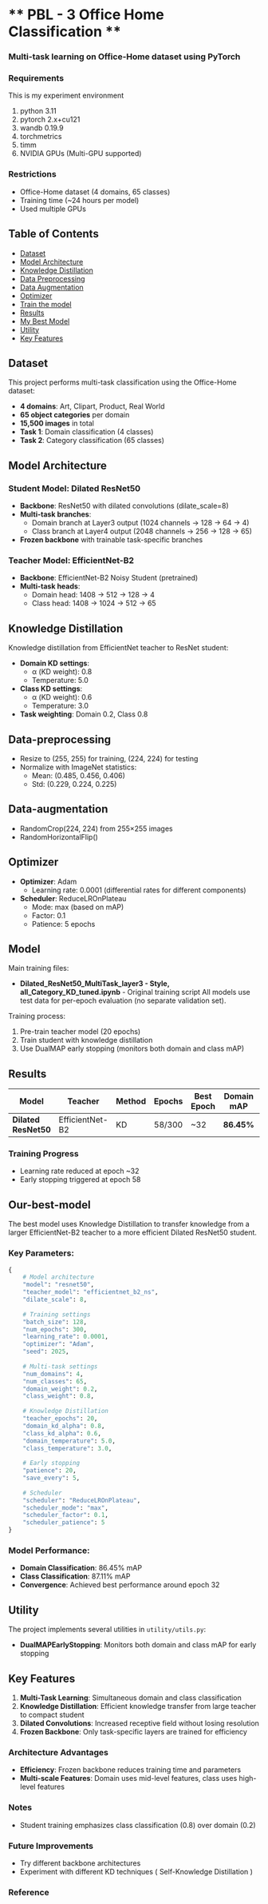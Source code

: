 # ** PBL - 3 Office Home Classification **
### Multi-task learning on Office-Home dataset using PyTorch 


### Requirements
This is my experiment environment
1. python 3.11
2. pytorch 2.x+cu121
3. wandb 0.19.9
4. torchmetrics
5. timm
6. NVIDIA GPUs (Multi-GPU supported)


### Restrictions
- Office-Home dataset (4 domains, 65 classes)
- Training time (~24 hours per model)
- Used multiple GPUs


## Table of Contents
- [Dataset](#Dataset)
- [Model Architecture](#Model-Architecture)
- [Knowledge Distillation](#Knowledge-Distillation)
- [Data Preprocessing](#Data-preprocessing)
- [Data Augmentation](#Data-augmentation)
- [Optimizer](#Optimizer)
- [Train the model](#Train-the-model)
- [Results](#Results)
- [My Best Model](#My-best-model)
- [Utility](#Utility)
- [Key Features](#Key-Features)


## Dataset
This project performs multi-task classification using the Office-Home dataset:
- **4 domains**: Art, Clipart, Product, Real World
- **65 object categories** per domain
- **15,500 images** in total
- **Task 1**: Domain classification (4 classes)
- **Task 2**: Category classification (65 classes)

## Model Architecture


### Student Model: Dilated ResNet50
- **Backbone**: ResNet50 with dilated convolutions (dilate_scale=8)
- **Multi-task branches**:
  - Domain branch at Layer3 output (1024 channels → 128 → 64 → 4)
  - Class branch at Layer4 output (2048 channels → 256 → 128 → 65)
- **Frozen backbone** with trainable task-specific branches


### Teacher Model: EfficientNet-B2
- **Backbone**: EfficientNet-B2 Noisy Student (pretrained)
- **Multi-task heads**:
  - Domain head: 1408 → 512 → 128 → 4
  - Class head: 1408 → 1024 → 512 → 65


## Knowledge Distillation
Knowledge distillation from EfficientNet teacher to ResNet student:
- **Domain KD settings**:
  - α (KD weight): 0.8
  - Temperature: 5.0
- **Class KD settings**:
  - α (KD weight): 0.6
  - Temperature: 3.0
- **Task weighting**: Domain 0.2, Class 0.8


## Data-preprocessing
- Resize to (255, 255) for training, (224, 224) for testing
- Normalize with ImageNet statistics:
  - Mean: (0.485, 0.456, 0.406)
  - Std: (0.229, 0.224, 0.225)


## Data-augmentation
- RandomCrop(224, 224) from 255×255 images
- RandomHorizontalFlip()


## Optimizer
- **Optimizer**: Adam
  - Learning rate: 0.0001 (differential rates for different components)
- **Scheduler**: ReduceLROnPlateau
  - Mode: max (based on mAP)
  - Factor: 0.1
  - Patience: 5 epochs


## Model
Main training files:
- **Dilated_ResNet50_MultiTask_layer3 - Style, all_Category_KD_tuned.ipynb** - Original training script
All models use test data for per-epoch evaluation (no separate validation set).



Training process:
1. Pre-train teacher model (20 epochs) 
2. Train student with knowledge distillation
3. Use DualMAP early stopping (monitors both domain and class mAP)


## Results
| Model | Teacher | Method | Epochs | Best Epoch | Domain mAP | Class mAP | Runtime |
|-------|---------|--------|--------|------------|------------|-----------|---------|
| **Dilated ResNet50** | EfficientNet-B2 | KD | 58/300 | ~32 | **86.45%** | **87.11%** | ~3h 10m |


### Training Progress
- Learning rate reduced at epoch ~32
- Early stopping triggered at epoch 58


## Our-best-model
The best model uses Knowledge Distillation to transfer knowledge from a larger EfficientNet-B2 teacher to a more efficient Dilated ResNet50 student.


### Key Parameters:
```python
{
    # Model architecture
    "model": "resnet50",
    "teacher_model": "efficientnet_b2_ns",
    "dilate_scale": 8,
    
    # Training settings
    "batch_size": 128,
    "num_epochs": 300,
    "learning_rate": 0.0001,
    "optimizer": "Adam",
    "seed": 2025,
    
    # Multi-task settings
    "num_domains": 4,
    "num_classes": 65,
    "domain_weight": 0.2,
    "class_weight": 0.8,
    
    # Knowledge Distillation
    "teacher_epochs": 20,
    "domain_kd_alpha": 0.8,
    "class_kd_alpha": 0.6,
    "domain_temperature": 5.0,
    "class_temperature": 3.0,
    
    # Early stopping
    "patience": 20,
    "save_every": 5,
    
    # Scheduler
    "scheduler": "ReduceLROnPlateau",
    "scheduler_mode": "max",
    "scheduler_factor": 0.1,
    "scheduler_patience": 5
}
```

### Model Performance:
- **Domain Classification**: 86.45% mAP
- **Class Classification**: 87.11% mAP
- **Convergence**: Achieved best performance around epoch 32



## Utility
The project implements several utilities in `utility/utils.py`:
- **DualMAPEarlyStopping**: Monitors both domain and class mAP for early stopping




## Key Features
1. **Multi-Task Learning**: Simultaneous domain and class classification
2. **Knowledge Distillation**: Efficient knowledge transfer from large teacher to compact student
3. **Dilated Convolutions**: Increased receptive field without losing resolution
4. **Frozen Backbone**: Only task-specific layers are trained for efficiency




### Architecture Advantages
- **Efficiency**: Frozen backbone reduces training time and parameters
- **Multi-scale Features**: Domain uses mid-level features, class uses high-level features




### Notes
- Student training emphasizes class classification (0.8) over domain (0.2)




### Future Improvements
- Try different backbone architectures
- Experiment with different KD techniques ( Self-Knowledge Distillation )




### Reference

